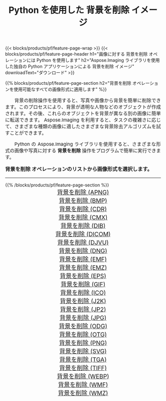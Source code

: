 ﻿---
title: Python を使用した 背景を削除 イメージ 
weight: 3920
url: /ja/python-net/remove-background/ 
lang: ja
langdirlevel: 2
locales: zh-hans,ja,it,ru,de,es,fr,nl,id,lt,pl,pt,vi,tr,ko,zh-hant,ar,hi,th,sv,cs,uk,he
description: 独自の Python アプリケーションとサーバー API を使用して、Aspose.Imaging ライブラリを 背景を削除 の画像と写真に適用します。
---

{{< blocks/products/pf/feature-page-wrap >}}
{{< blocks/products/pf/feature-page-header h1="画像に対する 背景を削除 オペレーションには Python を使用します" h2="Aspose.Imaging ライブラリを使用した独自の Python アプリケーションによる 背景を削除 イメージ" downloadText="ダウンロード" >}}


{{% blocks/products/pf/feature-page-section  h2="背景を削除 オペレーションを使用可能なすべての画像形式に適用します" %}}
<p align="justify" style="text-indent:2em;font-size:15px;">
背景の削除操作を使用すると、写真や画像から背景を簡単に削除できます。このプロセスにより、背景が透明な人物などのオブジェクトが作成されます。その後、これらのオブジェクトを背景が異なる別の画像に簡単に転送できます。 Aspose.Imaging を利用すると、タスクの複雑さに応じて、さまざまな種類の画像に適したさまざまな背景除去アルゴリズムを試すことができます。
</p>
<p align="justify" style="text-indent:2em;font-size:15px;">
Python の Aspose.Imaging ライブラリを使用すると、さまざまな形式の画像や写真に対する <b>背景を削除</b> 操作をプログラムで簡単に実行できます。
</p>
<h3 style="margin-top:16px;">
背景を削除 オペレーションのリストから画像形式を選択します。
</h3>
<hr/>
{{% /blocks/products/pf/feature-page-section %}}
<div class="container-fluid productfamilypage bg-gray">
    <div class="convertypes bg-gray agp-content section">
        <div class="container">
		<div class="row other-converters" style="gap: 10px;font-size: 19px;text-align:center;">
		    <div class='col-md-3 other-converter remove-lp remove-rp'><a href="/imaging/ja/python-net/remove-background/apng/" style="padding:15px;">背景を削除 (APNG)</a></div><div class='col-md-3 other-converter remove-lp remove-rp'><a href="/imaging/ja/python-net/remove-background/bmp/" style="padding:15px;">背景を削除 (BMP)</a></div><div class='col-md-3 other-converter remove-lp remove-rp'><a href="/imaging/ja/python-net/remove-background/cdr/" style="padding:15px;">背景を削除 (CDR)</a></div><div class='col-md-3 other-converter remove-lp remove-rp'><a href="/imaging/ja/python-net/remove-background/cmx/" style="padding:15px;">背景を削除 (CMX)</a></div><div class='col-md-3 other-converter remove-lp remove-rp'><a href="/imaging/ja/python-net/remove-background/dib/" style="padding:15px;">背景を削除 (DIB)</a></div><div class='col-md-3 other-converter remove-lp remove-rp'><a href="/imaging/ja/python-net/remove-background/dicom/" style="padding:15px;">背景を削除 (DICOM)</a></div><div class='col-md-3 other-converter remove-lp remove-rp'><a href="/imaging/ja/python-net/remove-background/djvu/" style="padding:15px;">背景を削除 (DJVU)</a></div><div class='col-md-3 other-converter remove-lp remove-rp'><a href="/imaging/ja/python-net/remove-background/dng/" style="padding:15px;">背景を削除 (DNG)</a></div><div class='col-md-3 other-converter remove-lp remove-rp'><a href="/imaging/ja/python-net/remove-background/emf/" style="padding:15px;">背景を削除 (EMF)</a></div><div class='col-md-3 other-converter remove-lp remove-rp'><a href="/imaging/ja/python-net/remove-background/emz/" style="padding:15px;">背景を削除 (EMZ)</a></div><div class='col-md-3 other-converter remove-lp remove-rp'><a href="/imaging/ja/python-net/remove-background/eps/" style="padding:15px;">背景を削除 (EPS)</a></div><div class='col-md-3 other-converter remove-lp remove-rp'><a href="/imaging/ja/python-net/remove-background/gif/" style="padding:15px;">背景を削除 (GIF)</a></div><div class='col-md-3 other-converter remove-lp remove-rp'><a href="/imaging/ja/python-net/remove-background/ico/" style="padding:15px;">背景を削除 (ICO)</a></div><div class='col-md-3 other-converter remove-lp remove-rp'><a href="/imaging/ja/python-net/remove-background/j2k/" style="padding:15px;">背景を削除 (J2K)</a></div><div class='col-md-3 other-converter remove-lp remove-rp'><a href="/imaging/ja/python-net/remove-background/jp2/" style="padding:15px;">背景を削除 (JP2)</a></div><div class='col-md-3 other-converter remove-lp remove-rp'><a href="/imaging/ja/python-net/remove-background/jpg/" style="padding:15px;">背景を削除 (JPG)</a></div><div class='col-md-3 other-converter remove-lp remove-rp'><a href="/imaging/ja/python-net/remove-background/odg/" style="padding:15px;">背景を削除 (ODG)</a></div><div class='col-md-3 other-converter remove-lp remove-rp'><a href="/imaging/ja/python-net/remove-background/otg/" style="padding:15px;">背景を削除 (OTG)</a></div><div class='col-md-3 other-converter remove-lp remove-rp'><a href="/imaging/ja/python-net/remove-background/png/" style="padding:15px;">背景を削除 (PNG)</a></div><div class='col-md-3 other-converter remove-lp remove-rp'><a href="/imaging/ja/python-net/remove-background/svg/" style="padding:15px;">背景を削除 (SVG)</a></div><div class='col-md-3 other-converter remove-lp remove-rp'><a href="/imaging/ja/python-net/remove-background/tga/" style="padding:15px;">背景を削除 (TGA)</a></div><div class='col-md-3 other-converter remove-lp remove-rp'><a href="/imaging/ja/python-net/remove-background/tiff/" style="padding:15px;">背景を削除 (TIFF)</a></div><div class='col-md-3 other-converter remove-lp remove-rp'><a href="/imaging/ja/python-net/remove-background/webp/" style="padding:15px;">背景を削除 (WEBP)</a></div><div class='col-md-3 other-converter remove-lp remove-rp'><a href="/imaging/ja/python-net/remove-background/wmf/" style="padding:15px;">背景を削除 (WMF)</a></div><div class='col-md-3 other-converter remove-lp remove-rp'><a href="/imaging/ja/python-net/remove-background/wmz/" style="padding:15px;">背景を削除 (WMZ)</a></div>
                </div>
        </div>
    </div>
</div>
<br/>
